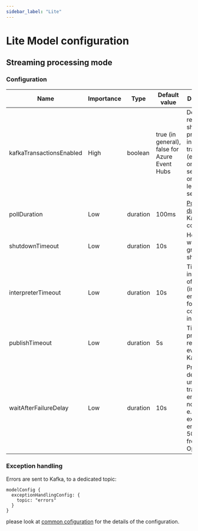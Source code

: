 ```yaml
---
sidebar_label: "Lite"
---
```


# Lite Model configuration

## Streaming processing mode

### Configuration

| Name                     | Importance | Type     | Default value                                 | Description                                                                                                                                          |
|--------------------------|------------|----------|-----------------------------------------------|------------------------------------------------------------------------------------------------------------------------------------------------------|
| kafkaTransactionsEnabled | High       | boolean  | true (in general), false for Azure Event Hubs | Define if records should be processed in transaction (exactly-once semantics) or not (at-least-once semantics).                                      |
| pollDuration             | Low        | duration | 100ms                                         | [Poll duration](https://kafka.apache.org/30/javadoc/org/apache/kafka/clients/consumer/KafkaConsumer.html#poll(java.time.Duration)) of Kafka consumer | 
| shutdownTimeout          | Low        | duration | 10s                                           | How long to wait for graceful shutdown                                                                                                               |
| interpreterTimeout       | Low        | duration | 10s                                           | Timeout of invocation of scenario (including enrichers) for events consumed in one poll                                                              |
| publishTimeout           | Low        | duration | 5s                                            | Timeout on producing resulting event to Kafka                                                                                                        |
| waitAfterFailureDelay    | Low        | duration | 10s                                           | Processing delay after unexpected, transient error (does not include e.g. expression errors or 500 codes from OpenAPI)                               |

### Exception handling

 Errors are sent to Kafka, to a dedicated topic: 
 ```
 modelConfig {
   exceptionHandlingConfig: {
     topic: "errors"
   }
 }
 ```
 please look at [common cofiguration](../../integration/KafkaIntegration.md/#exception-handling) for the details of the configuration.

